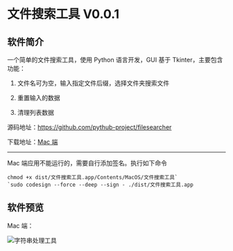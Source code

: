 # 文件搜索工具 V0.0.1

## 软件简介

一个简单的文件搜索工具，使用 Python 语言开发，GUI 基于 Tkinter，主要包含功能：

1. 文件名可为空，输入指定文件后缀，选择文件夹搜索文件

2. 重置输入的数据

3. 清理列表数据

源码地址：https://github.com/pythub-project/filesearcher

下载地址：[Mac 端](https://github.com/pythub-project/filesearcher/releases/latest)

---

Mac 端应用不能运行的，需要自行添加签名。执行如下命令

```
chmod +x dist/文件搜索工具.app/Contents/MacOS/文件搜索工具`
`sudo codesign --force --deep --sign - ./dist/文件搜索工具.app
```

## 软件预览

Mac 端：

![字符串处理工具](/images/screenshots/filesearcher@2x.png)
